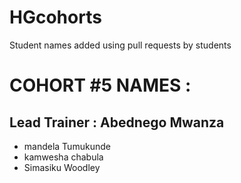 # HGcohorts
Student names added using pull requests by students

# COHORT #5 NAMES :
## Lead Trainer : Abednego Mwanza
- mandela Tumukunde
- kamwesha chabula
- Simasiku Woodley

